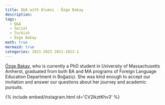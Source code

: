 ```yaml
---
title: Q&A with Alumni - Özge Bakay
description:
tags:
  - Q&A
  - Social
  - Turkish
  - Özge Bakay
math: true
mermaid: true
categories: 2021-2022 2021-2022-1
---
```


[Özge Bakay](https://websites.umass.edu/obakay/), who is currently a PhD student in University of Massachusetts Amherst, graduated from both BA and MA programs of Foreign Language Education Department in Boğaziçi. She was kind enough to accept our invitation and answer our questions about her journey and academic pursuits.

{% include embed/instagram.html id='CV2lkztKhv3' %}